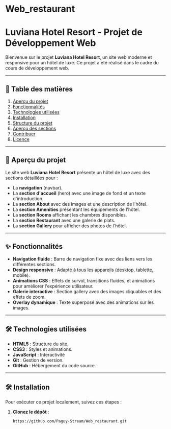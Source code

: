 # Web_restaurant


# Luviana Hotel Resort - Projet de Développement Web

Bienvenue sur le projet **Luviana Hotel Resort**, un site web moderne et responsive pour un hôtel de luxe. Ce projet a été réalisé dans le cadre du cours de développement web.

---

## 📌 Table des matières

1. [Aperçu du projet](#aperçu-du-projet)
2. [Fonctionnalités](#fonctionnalités)
3. [Technologies utilisées](#technologies-utilisées)
4. [Installation](#installation)
5. [Structure du projet](#structure-du-projet)
6. [Aperçu des sections](#aperçu-des-sections)
7. [Contribuer](#contribuer)
8. [Licence](#licence)

---

## 🚀 Aperçu du projet

Le site web **Luviana Hotel Resort** présente un hôtel de luxe avec des sections détaillées pour :

- La **navigation** (navbar).
- La **section d'accueil** (hero) avec une image de fond et un texte d'introduction.
- La **section About** avec des images et une description de l'hôtel.
- La **section Amenities** présentant les équipements de l'hôtel.
- La **section Rooms** affichant les chambres disponibles.
- La **section Restaurant** avec une galerie de plats.
- La **section Gallery** pour afficher des photos de l'hôtel.

---

## ✨ Fonctionnalités

- **Navigation fluide** : Barre de navigation fixe avec des liens vers les différentes sections.
- **Design responsive** : Adapté à tous les appareils (desktop, tablette, mobile).
- **Animations CSS** : Effets de survol, transitions fluides, et animations pour améliorer l'expérience utilisateur.
- **Galerie interactive** : Section gallery avec des images cliquables et des effets de zoom.
- **Overlay dynamique** : Texte superposé avec des animations sur les images.

---

## 🛠 Technologies utilisées

- **HTML5** : Structure du site.
- **CSS3** : Styles et animations.
- **JavaScript** : Interactivité 
- **Git** : Gestion de version.
- **GitHub** : Hébergement du code source.

---

## 🛠 Installation

Pour exécuter ce projet localement, suivez ces étapes :

1. **Clonez le dépôt** :
   ```bash
   https://github.com/Paguy-Stream/Web_restaurant.git
   ```
